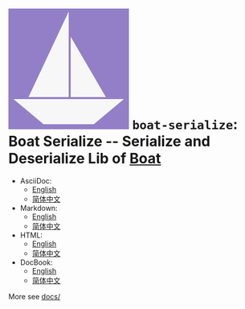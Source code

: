 # ![Boat Serialize](../logo.svg) `boat-serialize`: Boat Serialize -- Serialize and Deserialize Lib of [Boat](../README.md)

- AsciiDoc:
  * [English](docs/DOCUMENTATION_en.adoc)
  * [简体中文](docs/DOCUMENTATION_zh.adoc)
- Markdown:
  * [English](docs/DOCUMENTATION_en.md)
  * [简体中文](docs/DOCUMENTATION_zh.md)
- HTML:
  * [English](docs/DOCUMENTATION_en.html)
  * [简体中文](docs/DOCUMENTATION_zh.html)
- DocBook:
  * [English](docs/DOCUMENTATION_en.xml)
  * [简体中文](docs/DOCUMENTATION_zh.xml)

More see [docs/](docs/)
